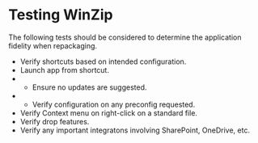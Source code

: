# Testing WinZip

The following tests should be considered to determine the application fidelity when repackaging.

* Verify shortcuts based on intended configuration.
* Launch app from shortcut.  
* * Ensure no updates are suggested.
* * Verify configuration on any preconfig requested.
* Verify Context menu on right-click on a standard file.
* Verify drop features.
* Verify any important integratons involving SharePoint, OneDrive, etc. 
